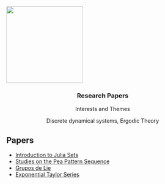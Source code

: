 <img src="../delta_arilines.png" align="center" width="200" height="200">

  <h3 align="center">Research Papers</h3>

  <p align="center">
    Interests and Themes
  </p>
  <p align="center">
    Discrete dynamical systems, Ergodic Theory
   </p>


## Papers

- [Introduction to Julia Sets](https://docs.ufpr.br/~ewkaras/ic/AndreKowacs2018.pdf)
- [Studies on the Pea Pattern Sequence ](https://arxiv.org/abs/1708.06452)
- [Grupos de Lie](artigos/main.pdf)
- [Exponential Taylor Series](https://arxiv.org/abs/2212.03171)


